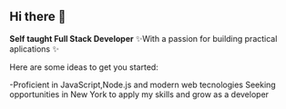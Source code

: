 ## Hi there 👋

**Self taught Full Stack Developer**   ✨With a passion for building practical aplications ✨ 

Here are some ideas to get you started:


-Proficient in JavaScript,Node.js and modern web tecnologies
Seeking opportunities in New York to apply my skills and grow as a developer 

